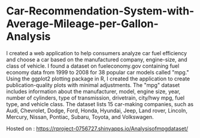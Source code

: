 # Car-Recommendation-System-with-Average-Mileage-per-Gallon-Analysis
I created a web application to help consumers analyze car fuel efficiency and choose a car based on the manufactured company, engine-size, and class of vehicle. I found a dataset on fueleconomy.gov containing fuel economy data from 1999 to 2008 for 38 popular car models called "mpg." Using the ggplot2 plotting package in R, I created the application to create publication-quality plots with minimal adjustments. The "mpg" dataset includes information about the manufacturer, model, engine size, year, number of cylinders, type of transmission, drivetrain, city/hwy mpg, fuel type, and vehicle class. The dataset lists 15 car-making companies, such as Audi, Chevrolet, Dodge, Ford, Honda, Hyundai, Jeep, Land rover, Lincoln, Mercury, Nissan, Pontiac, Subaru, Toyota, and Volkswagen.

Hosted on : https://rproject-0756727.shinyapps.io/Analysisofmpgdataset/
